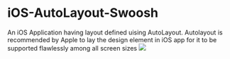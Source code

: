# iOS-AutoLayout-Swoosh
An iOS Application having layout defined uising AutoLayout.
Autolayout is recommended by Apple to lay the design element in iOS app for it to be supported flawlessly among all screen sizes
![](ios_autolayout.gif)
